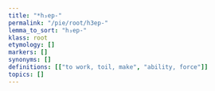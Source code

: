 ```yaml
---
title: "*h₃ep-"
permalink: "/pie/root/h3ep-"
lemma_to_sort: "h₃ep-"
klass: root
etymology: []
markers: []
synonyms: []
definitions: [["to work, toil, make", "ability, force"]]
topics: []
---
```

